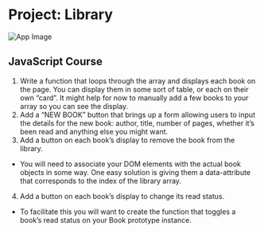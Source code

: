 # Project: Library

![App Image](https://res.cloudinary.com/angelrodriguez/image/upload/v1666207391/Odin%20Library/Screen_Shot_2022-10-19_at_3.20.47_PM.png "Library")


## JavaScript Course

1. Write a function that loops through the array and displays each book on the page. You can display them in some sort of table, or each on their own “card”. It might help for now to manually add a few books to your array so you can see the display.
2. Add a “NEW BOOK” button that brings up a form allowing users to input the details for the new book: author, title, number of pages, whether it’s been read and anything else you might want.
3. Add a button on each book’s display to remove the book from the library.

- You will need to associate your DOM elements with the actual book objects in some way. One easy solution is giving them a data-attribute that corresponds to the index of the library array.

4. Add a button on each book’s display to change its read status.

- To facilitate this you will want to create the function that toggles a book’s read status on your Book prototype instance.

